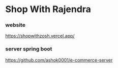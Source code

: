 # Shop With Rajendra

### website
https://shopwithzosh.vercel.app/

### server spring boot
https://github.com/ashok0001/e-commerce-server




